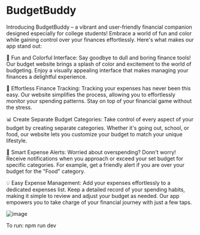 # BudgetBuddy
Introducing BudgetBuddy – a vibrant and user-friendly financial companion designed especially for college students! Embrace a world of fun and color while gaining control over your finances effortlessly. Here's what makes our app stand out:

🌈 Fun and Colorful Interface:
Say goodbye to dull and boring finance tools! Our budget website brings a splash of color and excitement to the world of budgeting. Enjoy a visually appealing interface that makes managing your finances a delightful experience.

💸 Effortless Finance Tracking:
Tracking your expenses has never been this easy. Our website simplifies the process, allowing you to effortlessly monitor your spending patterns. Stay on top of your financial game without the stress.

📊 Create Separate Budget Categories:
Take control of every aspect of your budget by creating separate categories. Whether it's going out, school, or food, our website lets you customize your budget to match your unique lifestyle.

🚨 Smart Expense Alerts:
Worried about overspending? Donn't worry! Receive notifications when you approach or exceed your set budget for specific categories. For example, get a friendly alert if you are over your budget for the "Food" category.

💡 Easy Expense Management:
Add your expenses effortlessly to a dedicated expenses list. Keep a detailed record of your spending habits, making it simple to review and adjust your budget as needed. Our app empowers you to take charge of your financial journey with just a few taps.

![image](https://github.com/user-attachments/assets/2b4bb6d0-cddd-4dec-8491-2ecd9feac3e1)

To run:
npm run dev

